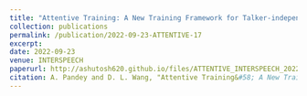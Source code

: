 ```yaml
---
title: "Attentive Training: A New Training Framework for Talker-independent Speaker Extraction"
collection: publications
permalink: /publication/2022-09-23-ATTENTIVE-17
excerpt: 
date: 2022-09-23
venue: INTERSPEECH
paperurl: http://ashutosh620.github.io/files/ATTENTIVE_INTERSPEECH_2022.pdf
citation: A. Pandey and D. L. Wang, "Attentive Training&#58; A New Training Framework for Talker-independent Speaker Extraction," in <i>proceedings of INTERSPEECH</i>, 2022, pp. 201-205.
---
```

